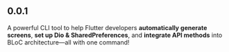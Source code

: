 ## 0.0.1

A powerful CLI tool to help Flutter developers **automatically generate screens**, **set up Dio & SharedPreferences**, and **integrate API methods** into BLoC architecture—all with one command!

